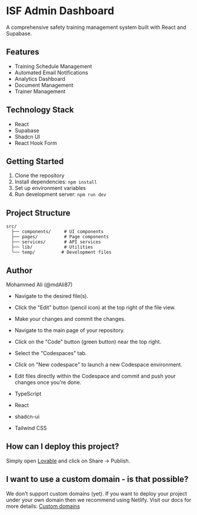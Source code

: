 # ISF Admin Dashboard

A comprehensive safety training management system built with React and Supabase.

## Features

- Training Schedule Management
- Automated Email Notifications
- Analytics Dashboard
- Document Management
- Trainer Management

## Technology Stack

- React
- Supabase
- Shadcn UI
- React Hook Form

## Getting Started

1. Clone the repository
2. Install dependencies: `npm install`
3. Set up environment variables
4. Run development server: `npm run dev`

## Project Structure

```
src/
  ├── components/     # UI components
  ├── pages/          # Page components
  ├── services/       # API services
  ├── lib/            # Utilities
  └── temp/          # Development files
```

## Author

Mohammed Ali (@mdAli87)

- Navigate to the desired file(s).
- Click the "Edit" button (pencil icon) at the top right of the file view.
- Make your changes and commit the changes.


- Navigate to the main page of your repository.
- Click on the "Code" button (green button) near the top right.
- Select the "Codespaces" tab.
- Click on "New codespace" to launch a new Codespace environment.
- Edit files directly within the Codespace and commit and push your changes once you're done.

- TypeScript
- React
- shadcn-ui
- Tailwind CSS

## How can I deploy this project?

Simply open [Lovable](https://lovable.dev/projects/07df09f0-d5b0-4923-8836-775244777e16) and click on Share -> Publish.

## I want to use a custom domain - is that possible?

We don't support custom domains (yet). If you want to deploy your project under your own domain then we recommend using Netlify. Visit our docs for more details: [Custom domains](https://docs.lovable.dev/tips-tricks/custom-domain/)
